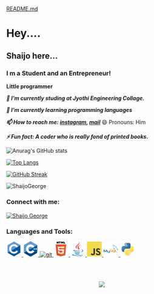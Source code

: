 [README.md](https://github.com/ShaijoGeorge/ShaijoGeorge/files/7190038/README.md)
# Hey....
## Shaijo here...
### I m a Student and an Entrepreneur!
**Little programmer**

***🔭 I’m currently studing at Jyothi Engineering Collage.***

***🌱 I’m currently learning programming languages***

***📫 How to reach me: [instagram](https://www.instagram.com/shaijogeorge/),
                    [mail](shaijokuttikkatt@gmail.com)***
😄 Pronouns: Him

***⚡ Fun fact: A coder who is really fond of printed books.***

![Anurag's GitHub stats](https://github-readme-stats.vercel.app/api?username=ShaijoGeorge&show_icons=true&theme=tokyonight)

[![Top Langs](https://github-readme-stats.vercel.app/api/top-langs/?username=ShaijoGeorge&show_icons=true&theme=tokyonight)](https://github.com/anuraghazra/github-readme-stats)

[![GitHub Streak](https://github-readme-streak-stats.herokuapp.com/?user=ShaijoGeorge&show_icons=true&theme=tokyonight)](https://git.io/streak-stats)



<p align="left"> <img src="https://komarev.com/ghpvc/?username=ShaijoGeorge&label=Profile%20views&color=0e75b6&style=flat" alt="ShaijoGeorge" /> </p>

<h3 align="left">Connect with me:</h3>
<p align="left">
<a href="https://www.linkedin.com/in/shaijogeorge" target="blank"><img align="center" src="https://raw.githubusercontent.com/rahuldkjain/github-profile-readme-generator/master/src/images/icons/Social/linked-in-alt.svg" alt="Shaijo George" height="30" width="40" /></a>
</p>
<h3 align="left">Languages and Tools:</h3>
<p align="left"> <a href="https://www.cprogramming.com/" target="_blank" rel="noreferrer">
<img src="https://raw.githubusercontent.com/devicons/devicon/master/icons/c/c-original.svg" alt="c" width="40" height="40"/> </a> <a href="https://www.w3schools.com/cpp/" target="_blank" rel="noreferrer">
<img src="https://raw.githubusercontent.com/devicons/devicon/master/icons/cplusplus/cplusplus-original.svg" alt="cplusplus" width="40" height="40"/> </a> <a href="https://git-scm.com/" target="_blank" rel="noreferrer">
<img src="https://www.vectorlogo.zone/logos/git-scm/git-scm-icon.svg" alt="git" width="40" height="40"/> </a> <a href="https://www.w3.org/html/" target="_blank" rel="noreferrer"> 
<img src="https://raw.githubusercontent.com/devicons/devicon/master/icons/html5/html5-original-wordmark.svg" alt="html5" width="40" height="40"/> </a> <a href="https://www.java.com" target="_blank" rel="noreferrer"> 
<img src="https://raw.githubusercontent.com/devicons/devicon/master/icons/java/java-original.svg" alt="java" width="40" height="40"/> </a> <a href="https://developer.mozilla.org/en-US/docs/Web/JavaScript" target="_blank" rel="noreferrer"> 
<img src="https://raw.githubusercontent.com/devicons/devicon/master/icons/javascript/javascript-original.svg" alt="javascript" width="40" height="40"/> </a>  <a href="https://www.mysql.com/" target="_blank" rel="noreferrer">
<img src="https://raw.githubusercontent.com/devicons/devicon/master/icons/mysql/mysql-original-wordmark.svg" alt="mysql" width="40" height="40"/> </a>  <a href="https://www.python.org" target="_blank" rel="noreferrer"> 
<img src="https://raw.githubusercontent.com/devicons/devicon/master/icons/python/python-original.svg" alt="python" width="40" height="40"/> </a>  </p>









<br><br>
<p align="center">
   <img src="https://github.com/ShaijoGeorge/ShaijoGeorge/blob/main/0660efe82fa3da42ed56eef013171835.gif?raw=true"  />
    

</p>


